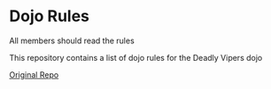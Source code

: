 Dojo Rules
==========

All members should read the rules

This repository contains a list of dojo rules for the Deadly Vipers dojo

[Original Repo](https://github.com/deadlyvipers)
